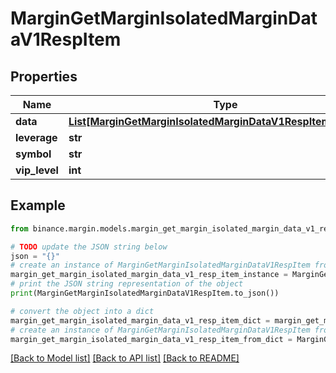 # MarginGetMarginIsolatedMarginDataV1RespItem


## Properties

Name | Type | Description | Notes
------------ | ------------- | ------------- | -------------
**data** | [**List[MarginGetMarginIsolatedMarginDataV1RespItemDataInner]**](MarginGetMarginIsolatedMarginDataV1RespItemDataInner.md) |  | [optional] 
**leverage** | **str** |  | [optional] 
**symbol** | **str** |  | [optional] 
**vip_level** | **int** |  | [optional] 

## Example

```python
from binance.margin.models.margin_get_margin_isolated_margin_data_v1_resp_item import MarginGetMarginIsolatedMarginDataV1RespItem

# TODO update the JSON string below
json = "{}"
# create an instance of MarginGetMarginIsolatedMarginDataV1RespItem from a JSON string
margin_get_margin_isolated_margin_data_v1_resp_item_instance = MarginGetMarginIsolatedMarginDataV1RespItem.from_json(json)
# print the JSON string representation of the object
print(MarginGetMarginIsolatedMarginDataV1RespItem.to_json())

# convert the object into a dict
margin_get_margin_isolated_margin_data_v1_resp_item_dict = margin_get_margin_isolated_margin_data_v1_resp_item_instance.to_dict()
# create an instance of MarginGetMarginIsolatedMarginDataV1RespItem from a dict
margin_get_margin_isolated_margin_data_v1_resp_item_from_dict = MarginGetMarginIsolatedMarginDataV1RespItem.from_dict(margin_get_margin_isolated_margin_data_v1_resp_item_dict)
```
[[Back to Model list]](../README.md#documentation-for-models) [[Back to API list]](../README.md#documentation-for-api-endpoints) [[Back to README]](../README.md)



